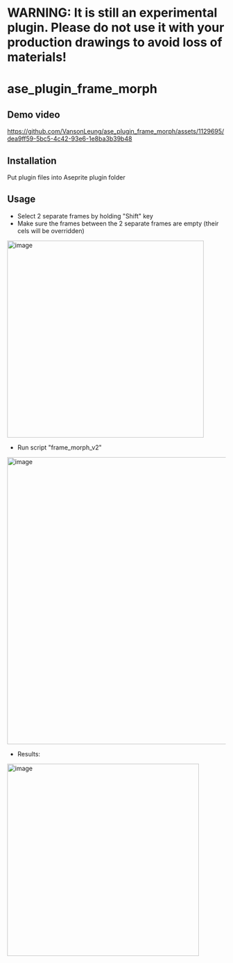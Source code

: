 # WARNING: It is still an experimental plugin. Please do not use it with your production drawings to avoid loss of materials!


# ase_plugin_frame_morph


## Demo video

https://github.com/VansonLeung/ase_plugin_frame_morph/assets/1129695/dea9ff59-5bc5-4c42-93e6-1e8ba3b39b48


## Installation

Put plugin files into Aseprite plugin folder


## Usage

- Select 2 separate frames by holding "Shift" key
- Make sure the frames between the 2 separate frames are empty (their cels will be overridden)

<img width="453" alt="image" src="https://github.com/VansonLeung/ase_plugin_frame_morph/assets/1129695/18557e6c-30b1-450d-b673-9ad53ffcec15">

 
- Run script "frame_morph_v2"

<img width="660" alt="image" src="https://github.com/VansonLeung/ase_plugin_frame_morph/assets/1129695/ae1fddcd-7f9a-47fa-95db-5927484921b2">


- Results:

<img width="442" alt="image" src="https://github.com/VansonLeung/ase_plugin_frame_morph/assets/1129695/fdc0a6d2-b1e0-459b-b034-a8fb3e8603ea">



